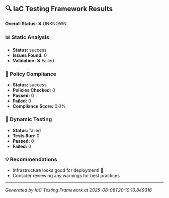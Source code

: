 ## 🔍 IaC Testing Framework Results

**Overall Status:** ❌ UNKNOWN

### 📊 Static Analysis
- **Status:** success
- **Issues Found:** 0
- **Validation:** ❌ Failed

### 🔐 Policy Compliance
- **Status:** success
- **Policies Checked:** 0
- **Passed:** 0
- **Failed:** 0
- **Compliance Score:** 0.0%

### 🚀 Dynamic Testing
- **Status:** failed
- **Tests Run:** 0
- **Passed:** 0
- **Failed:** 0

### 💡 Recommendations
- Infrastructure looks good for deployment! 🎉
- Consider reviewing any warnings for best practices

---
*Generated by IaC Testing Framework at 2025-08-08T20:10:10.849316*
